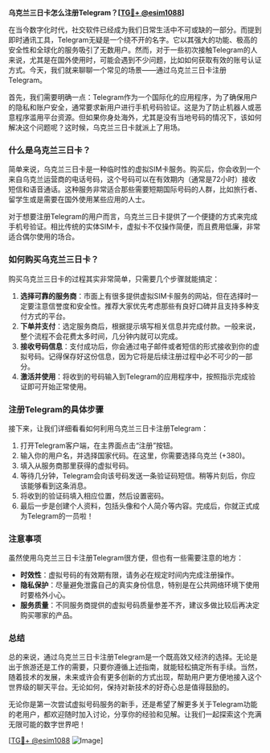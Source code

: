 **乌克兰三日卡怎么注册Telegram？[[TG💪+ @esim1088](https://t.me/s/esim1088)]**

在当今数字化时代，社交软件已经成为我们日常生活中不可或缺的一部分。而提到即时通讯工具，Telegram无疑是一个绕不开的名字。它以其强大的功能、极高的安全性和全球化的服务吸引了无数用户。然而，对于一些初次接触Telegram的人来说，尤其是在国外使用时，可能会遇到不少问题，比如如何获取有效的账号认证方式。今天，我们就来聊聊一个常见的场景——通过乌克兰三日卡注册Telegram。

首先，我们需要明确一点：Telegram作为一个国际化的应用程序，为了确保用户的隐私和账户安全，通常要求新用户进行手机号码验证。这是为了防止机器人或恶意程序滥用平台资源。但如果你身处海外，尤其是没有当地号码的情况下，该如何解决这个问题呢？这时候，乌克兰三日卡就派上了用场。

### 什么是乌克兰三日卡？

简单来说，乌克兰三日卡是一种临时性的虚拟SIM卡服务。购买后，你会收到一个来自乌克兰运营商的电话号码，这个号码可以在有效期内（通常是72小时）接收短信和语音通话。这种服务非常适合那些需要短期国际号码的人群，比如旅行者、留学生或是需要在国外使用某些应用的人士。

对于想要注册Telegram的用户而言，乌克兰三日卡提供了一个便捷的方式来完成手机号验证。相比传统的实体SIM卡，虚拟卡不仅操作简便，而且费用低廉，非常适合偶尔使用的场合。

### 如何购买乌克兰三日卡？

购买乌克兰三日卡的过程其实非常简单，只需要几个步骤就能搞定：

1. **选择可靠的服务商**：市面上有很多提供虚拟SIM卡服务的网站，但在选择时一定要注意信誉度和安全性。推荐大家优先考虑那些有良好口碑并且支持多种支付方式的平台。
2. **下单并支付**：选定服务商后，根据提示填写相关信息并完成付款。一般来说，整个流程不会花费太多时间，几分钟内就可以完成。
3. **接收号码信息**：支付成功后，你会通过电子邮件或者短信的形式接收到你的虚拟号码。记得保存好这份信息，因为它将是后续注册过程中必不可少的一部分。
4. **激活并使用**：将收到的号码输入到Telegram的应用程序中，按照指示完成验证即可开始正常使用。

### 注册Telegram的具体步骤

接下来，让我们详细看看如何利用乌克兰三日卡注册Telegram：

1. 打开Telegram客户端，在主界面点击“注册”按钮。
2. 输入你的用户名，并选择国家代码。在这里，你需要选择乌克兰 (+380)。
3. 填入从服务商那里获得的虚拟号码。
4. 等待几分钟，Telegram会向该号码发送一条验证码短信。稍等片刻后，你应该能够看到这条消息。
5. 将收到的验证码填入相应位置，然后设置密码。
6. 最后一步是创建个人资料，包括头像和个人简介等内容。完成后，你就正式成为Telegram的一员啦！

### 注意事项

虽然使用乌克兰三日卡注册Telegram很方便，但也有一些需要注意的地方：

- **时效性**：虚拟号码的有效期有限，请务必在规定时间内完成注册操作。
- **隐私保护**：尽量避免泄露自己的真实身份信息，特别是在公共网络环境下使用时要格外小心。
- **服务质量**：不同服务商提供的虚拟号码质量参差不齐，建议多做比较后再决定购买哪家的产品。

### 总结

总的来说，通过乌克兰三日卡注册Telegram是一个既高效又经济的选择。无论是出于旅游还是工作的需要，只要你遵循上述指南，就能轻松搞定所有手续。当然，随着技术的发展，未来或许会有更多创新的方式出现，帮助用户更方便地接入这个世界级的聊天平台。无论如何，保持对新技术的好奇心总是值得鼓励的。

无论你是第一次尝试虚拟号码服务的新手，还是希望了解更多关于Telegram功能的老用户，都欢迎随时加入讨论，分享你的经验和见解。让我们一起探索这个充满无限可能的数字世界吧！

[[TG💪+ @esim1088](https://t.me/s/esim1088) ![Image](https://i.postimg.cc/4NQfJmqS/Snipaste-2025-05-13-00-14-12.png)]